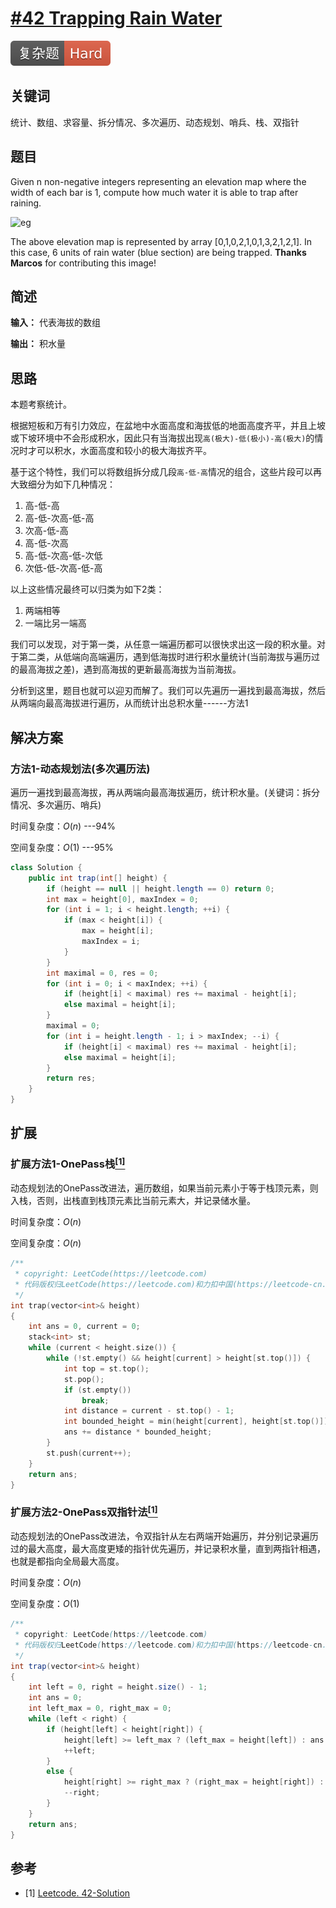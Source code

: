 # [#42 Trapping Rain Water](https://leetcode.com/explore/interview/card/microsoft/30/array-and-strings/211/)

![Hard](/figures/Hard.svg)

## 关键词

统计、数组、求容量、拆分情况、多次遍历、动态规划、哨兵、栈、双指针

## 题目

Given n non-negative integers representing an elevation map where the width of each bar is 1, compute how much water it is able to trap after raining.

![eg](https://assets.leetcode.com/uploads/2018/10/22/rainwatertrap.png)

The above elevation map is represented by array [0,1,0,2,1,0,1,3,2,1,2,1]. In this case, 6 units of rain water (blue section) are being trapped. **Thanks Marcos** for contributing this image!

## 简述

**输入：** 代表海拔的数组

**输出：** 积水量

## 思路

本题考察统计。

根据短板和万有引力效应，在盆地中水面高度和海拔低的地面高度齐平，并且上坡或下坡环境中不会形成积水，因此只有当海拔出现`高(极大)-低(极小)-高(极大)`的情况时才可以积水，水面高度和较小的极大海拔齐平。

基于这个特性，我们可以将数组拆分成几段`高-低-高`情况的组合，这些片段可以再大致细分为如下几种情况：

1. 高-低-高
2. 高-低-次高-低-高
3. 次高-低-高
4. 高-低-次高
5. 高-低-次高-低-次低
6. 次低-低-次高-低-高

以上这些情况最终可以归类为如下2类：

1. 两端相等
2. 一端比另一端高

我们可以发现，对于第一类，从任意一端遍历都可以很快求出这一段的积水量。对于第二类，从低端向高端遍历，遇到低海拔时进行积水量统计(当前海拔与遍历过的最高海拔之差)，遇到高海拔的更新最高海拔为当前海拔。

分析到这里，题目也就可以迎刃而解了。我们可以先遍历一遍找到最高海拔，然后从两端向最高海拔进行遍历，从而统计出总积水量------方法1

## 解决方案

### 方法1-动态规划法(多次遍历法)

遍历一遍找到最高海拔，再从两端向最高海拔遍历，统计积水量。(关键词：拆分情况、多次遍历、哨兵)

时间复杂度：$O(n)$ ---94%

空间复杂度：$O(1)$ ---95%

``` java
class Solution {
    public int trap(int[] height) {
        if (height == null || height.length == 0) return 0;
        int max = height[0], maxIndex = 0;
        for (int i = 1; i < height.length; ++i) {
            if (max < height[i]) {
                max = height[i];
                maxIndex = i;
            }
        }
        int maximal = 0, res = 0;
        for (int i = 0; i < maxIndex; ++i) {
            if (height[i] < maximal) res += maximal - height[i];
            else maximal = height[i];
        }
        maximal = 0;
        for (int i = height.length - 1; i > maxIndex; --i) {
            if (height[i] < maximal) res += maximal - height[i];
            else maximal = height[i];
        }
        return res;
    }
}
```

## 扩展

### 扩展方法1-OnePass栈[$^{[1]}$](#refer-anchor-1)

动态规划法的OnePass改进法，遍历数组，如果当前元素小于等于栈顶元素，则入栈，否则，出栈直到栈顶元素比当前元素大，并记录储水量。

时间复杂度：$O(n)$

空间复杂度：$O(n)$

``` c++
/**
 * copyright: LeetCode(https://leetcode.com)
 * 代码版权归LeetCode(https://leetcode.com)和力扣中国(https://leetcode-cn.com/)所有
 */
int trap(vector<int>& height)
{
    int ans = 0, current = 0;
    stack<int> st;
    while (current < height.size()) {
        while (!st.empty() && height[current] > height[st.top()]) {
            int top = st.top();
            st.pop();
            if (st.empty())
                break;
            int distance = current - st.top() - 1;
            int bounded_height = min(height[current], height[st.top()]) - height[top];
            ans += distance * bounded_height;
        }
        st.push(current++);
    }
    return ans;
}
```

### 扩展方法2-OnePass双指针法[$^{[1]}$](#refer-anchor-1)

动态规划法的OnePass改进法，令双指针从左右两端开始遍历，并分别记录遍历过的最大高度，最大高度更矮的指针优先遍历，并记录积水量，直到两指针相遇，也就是都指向全局最大高度。

时间复杂度：$O(n)$

空间复杂度：$O(1)$

``` java
/**
 * copyright: LeetCode(https://leetcode.com)
 * 代码版权归LeetCode(https://leetcode.com)和力扣中国(https://leetcode-cn.com/)所有
 */
int trap(vector<int>& height)
{
    int left = 0, right = height.size() - 1;
    int ans = 0;
    int left_max = 0, right_max = 0;
    while (left < right) {
        if (height[left] < height[right]) {
            height[left] >= left_max ? (left_max = height[left]) : ans += (left_max - height[left]);
            ++left;
        }
        else {
            height[right] >= right_max ? (right_max = height[right]) : ans += (right_max - height[right]);
            --right;
        }
    }
    return ans;
}
```

## 参考

<div id="refer-anchor-1"></div>

+ [1] [Leetcode. 42-Solution](https://leetcode.com/problems/trapping-rain-water/solution/)
